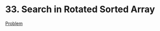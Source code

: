 # 33. Search in Rotated Sorted Array

[Problem](https://leetcode.com/problems/search-in-rotated-sorted-array/)
